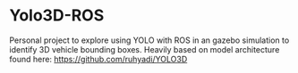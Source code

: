 # Yolo3D-ROS
Personal project to explore using YOLO with ROS in an gazebo simulation to identify 3D vehicle bounding boxes. Heavily based on model architecture found here: https://github.com/ruhyadi/YOLO3D
